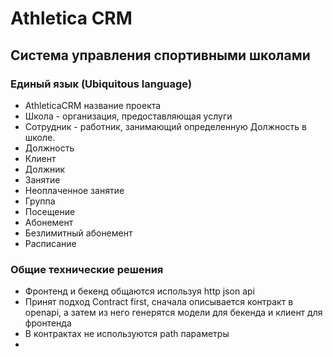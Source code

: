 # Athletica CRM
## Система управления спортивными школами

### Единый язык (Ubiquitous language)

- AthleticaCRM название проекта
- Школа - организация, предоставляющая услуги
- Сотрудник - работник, занимающий определенную Должность в школе.
- Должность
- Клиент
- Должник
- Занятие
- Неоплаченное занятие
- Группа
- Посещение
- Абонемент
- Безлимитный абонемент
- Расписание


### Общие технические решения

- Фронтенд и бекенд общаются используя http json api
- Принят подход Contract first, сначала описывается контракт в openapi, 
а затем из него генерятся модели для бекенда и клиент для фронтенда
- В контрактах не используются path параметры
- 